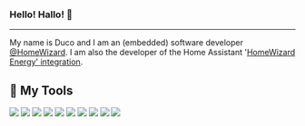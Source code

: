 ### Hello! Hallo! 👋
---
My name is Duco and I am an (embedded) software developer [@HomeWizard](https://www.homewizard.nl). I am also the developer of the Home Assistant '[HomeWizard Energy' integration](https://github.com/DCSBL/ha-homewizard-energy).

## 🔧 My Tools
![](https://img.shields.io/badge/OS-macOS-informational?style=flat&logo=apple&logoColor=white&color=2bbc8a)
![](https://img.shields.io/badge/Editor-VS_Code-informational?style=flat&logo=visual-studio-code&logoColor=white&color=2bbc8a)
![](https://img.shields.io/badge/Code-Python-informational?style=flat&logo=python&logoColor=white&color=2bbc8a)
![](https://img.shields.io/badge/Code-C-informational?style=flat&logo=c&logoColor=white&color=2bbc8a)
![](https://img.shields.io/badge/Code-C++-informational?style=flat&logo=c%2B%2B&logoColor=white&color=2bbc8a)
![](https://img.shields.io/badge/Code-JS-informational?style=flat&logo=javascript&logoColor=white&color=2bbc8a)
![](https://img.shields.io/badge/Shell-ZSH-informational?style=flat&logo=gnu-bash&logoColor=white&color=2bbc8a)
![](https://img.shields.io/badge/Tools-Docker-informational?style=flat&logo=docker&logoColor=white&color=2bbc8a)
![](https://img.shields.io/badge/Social-Slack-informational?style=flat&logo=slack&logoColor=white&color=2bbc8a)
![](https://img.shields.io/badge/Social-Discord-informational?style=flat&logo=discord&logoColor=white&color=2bbc8a)
